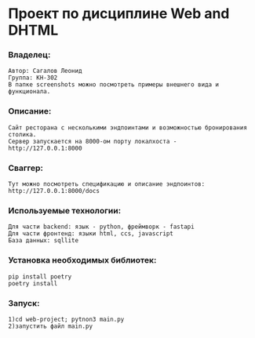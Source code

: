 # Проект по дисциплине Web and DHTML

### Владелец:
    Автор: Сагалов Леонид
    Группа: КН-302
    В папке screenshots можно посмотреть примеры внешнего вида и функционала.

### Описание:
    Сайт ресторана с несколькими эндпоинтами и возможностью бронирования столика.
    Сервер запускается на 8000-ом порту локалхоста -  http://127.0.0.1:8000

### Сваггер:
    Тут можно посмотреть спецификацию и описание эндпоинтов: http://127.0.0.1:8000/docs
    
### Используемые технологии:
    Для части backend: язык - python, фреймворк - fastapi
    Для части фронтенд: языки html, ccs, javascript
    База данных: sqllite

### Установка необходимых библиотек:
    pip install poetry
    poetry install

### Запуск:
    1)cd web-project; pytnon3 main.py
    2)запустить файл main.py